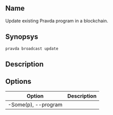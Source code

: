 ## Name
Update existing Pravda program in a blockchain.

## Synopsys
```
pravda broadcast update
```

## Description

## Options

|Option|Description|
|----|----|
|-Some(p), --program|
